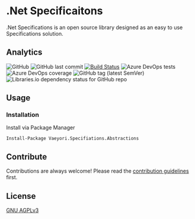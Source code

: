 # .Net Specificaitons

.Net Specifications is an open source library designed as an easy to use Specifications solution.

## Analytics

![GitHub](https://img.shields.io/github/license/vaeyori/dotnet-specifications?label=License)
![GitHub last commit](https://img.shields.io/github/last-commit/vaeyori/dotnet-specifications?label=Latest%20Commit)
[![Build Status](https://dev.azure.com/vaeyori/Vaeyori/_apis/build/status/Vaeyori.dotnet-specifications?branchName=main)](https://dev.azure.com/vaeyori/Vaeyori/_build/latest?definitionId=6&branchName=main)
![Azure DevOps tests](https://img.shields.io/azure-devops/tests/vaeyori/Vaeyori/6?label=Test%20Results)
![Azure DevOps coverage](https://img.shields.io/azure-devops/coverage/vaeyori/Vaeyori/6?label=Code%20Coverage)
![GitHub tag (latest SemVer)](https://img.shields.io/github/v/tag/vaeyori/dotnet-specifications?label=Version&sort=semver)
![Libraries.io dependency status for GitHub repo](https://img.shields.io/librariesio/github/vaeyori/dotnet-specifications?label=Dependencies)

## Usage

### Installation

Install via Package Manager

    Install-Package Vaeyori.Specifiations.Abstractions

## Contribute

Contributions are always welcome! Please read the [contribution guidelines](/contributing.md) first.

## License

[GNU AGPLv3](https://choosealicense.com/licenses/agpl-3.0/)
